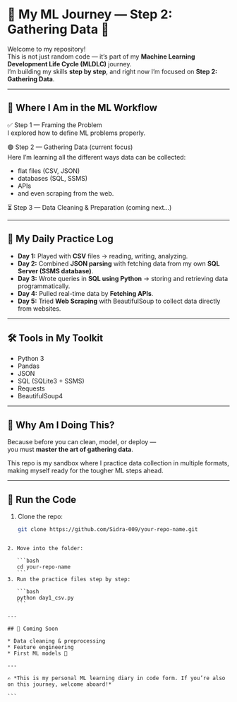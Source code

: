 
# 🧠 My ML Journey — Step 2: Gathering Data 🚀

Welcome to my repository!  
This is not just random code — it’s part of my **Machine Learning Development Life Cycle (MLDLC)** journey.  
I’m building my skills **step by step**, and right now I’m focused on **Step 2: Gathering Data**.  

---

## 🔄 Where I Am in the ML Workflow

✅ Step 1 — Framing the Problem  
   I explored how to define ML problems properly.  

🟢 Step 2 — Gathering Data (current focus)  
   Here I’m learning all the different ways data can be collected:  
   - flat files (CSV, JSON)  
   - databases (SQL, SSMS)  
   - APIs  
   - and even scraping from the web.  

⏳ Step 3 — Data Cleaning & Preparation (coming next...)  

---

## 📅 My Daily Practice Log

- **Day 1:** Played with **CSV** files → reading, writing, analyzing.  
- **Day 2:** Combined **JSON parsing** with fetching data from my own **SQL Server (SSMS database)**.  
- **Day 3:** Wrote queries in **SQL using Python** → storing and retrieving data programmatically.  
- **Day 4:** Pulled real-time data by **Fetching APIs**.  
- **Day 5:** Tried **Web Scraping** with BeautifulSoup to collect data directly from websites.  

---

## 🛠️ Tools in My Toolkit
- Python 3  
- Pandas  
- JSON  
- SQL (SQLite3 + SSMS)  
- Requests  
- BeautifulSoup4  

---

## 🎯 Why Am I Doing This?
Because before you can clean, model, or deploy —  
you must **master the art of gathering data**.  

This repo is my sandbox where I practice data collection in multiple formats, making myself ready for the tougher ML steps ahead.  

---

## 📌 Run the Code
1. Clone the repo:
   ```bash
   git clone https://github.com/Sidra-009/your-repo-name.git
````

2. Move into the folder:

   ```bash
   cd your-repo-name
   ```
3. Run the practice files step by step:

   ```bash
   python day1_csv.py
   ```

---

## 🌟 Coming Soon

* Data cleaning & preprocessing
* Feature engineering
* First ML models 🚀

---

✍️ *This is my personal ML learning diary in code form. If you’re also on this journey, welcome aboard!*

```
